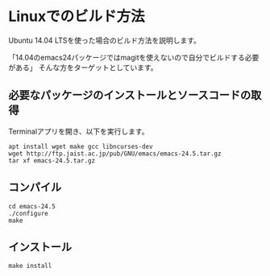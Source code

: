 # Linuxでのビルド方法

Ubuntu 14.04 LTSを使った場合のビルド方法を説明します。

「14.04のemacs24パッケージではmagitを使えないので自分でビルドする必要がある」
そんな方をターゲットとしています。

## 必要なパッケージのインストールとソースコードの取得

Terminalアプリを開き、以下を実行します。

```shell
apt install wget make gcc libncurses-dev
wget http://ftp.jaist.ac.jp/pub/GNU/emacs/emacs-24.5.tar.gz
tar xf emacs-24.5.tar.gz
```

## コンパイル

```shell
cd emacs-24.5
./configure
make
```

## インストール

```shell
make install
```
